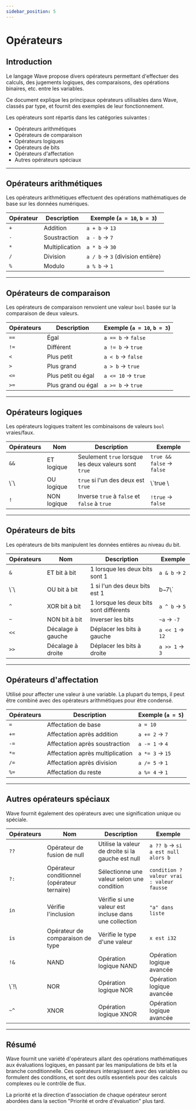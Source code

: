 ```yaml
---
sidebar_position: 5
---
```


# Opérateurs

## Introduction

Le langage Wave propose divers opérateurs permettant d'effectuer des calculs, des jugements logiques, des comparaisons, des opérations binaires, etc. entre les variables.

Ce document explique les principaux opérateurs utilisables dans Wave, classés par type, et fournit des exemples de leur fonctionnement.

Les opérateurs sont répartis dans les catégories suivantes :

- Opérateurs arithmétiques
- Opérateurs de comparaison
- Opérateurs logiques
- Opérateurs de bits
- Opérateurs d'affectation
- Autres opérateurs spéciaux

---

## Opérateurs arithmétiques

Les opérateurs arithmétiques effectuent des opérations mathématiques de base sur les données numériques.

| Opérateur | Description    | Exemple (`a = 10`, `b = 3`)      |
| --------- | -------------- | --------------------------------------------------- |
| `+`       | Addition       | `a + b` → `13`                                      |
| `-`       | Soustraction   | `a - b` → `7`                                       |
| `*`       | Multiplication | `a * b` → `30`                                      |
| `/`       | Division       | `a / b` → `3` (division entière) |
| `%`       | Modulo         | `a % b` → `1`                                       |

---

## Opérateurs de comparaison

Les opérateurs de comparaison renvoient une valeur `bool` basée sur la comparaison de deux valeurs.

| Opérateurs | Description        | Exemple (`a = 10`, `b = 3`) |
| ---------- | ------------------ | ---------------------------------------------- |
| `==`       | Égal               | `a == b` → `false`                             |
| `!=`       | Différent          | `a != b` → `true`                              |
| `<`        | Plus petit         | `a < b` → `false`                              |
| `>`        | Plus grand         | `a > b` → `true`                               |
| `<=`       | Plus petit ou égal | `a <= 10` → `true`                             |
| `>=`       | Plus grand ou égal | `a >= b` → `true`                              |

---

## Opérateurs logiques

Les opérateurs logiques traitent les combinaisons de valeurs `bool` vraies/faux.

| Opérateurs | Nom         | Description                                           | Exemple                   |
| ---------- | ----------- | ----------------------------------------------------- | ------------------------- |
| `&&`       | ET logique  | Seulement `true` lorsque les deux valeurs sont `true` | `true && false` → `false` |
| \\\`\\ | OU logique  | `true` si l'un des deux est `true`                    | \\\`true \\           |
| `!`        | NON logique | Inverse `true` à `false` et `false` à `true`          | `!true` → `false`         |

---

## Opérateurs de bits

Les opérateurs de bits manipulent les données entières au niveau du bit.

| Opérateurs | Nom               | Description                             | Exemple         |
| ---------- | ----------------- | --------------------------------------- | --------------- |
| `&`        | ET bit à bit      | 1 lorsque les deux bits sont 1          | `a & b` → `2`   |
| \\\`\\ | OU bit à bit      | 1 si l'un des deux bits est 1           | b`→`7\\\`     |
| `^`        | XOR bit à bit     | 1 lorsque les deux bits sont différents | `a ^ b` → `5`   |
| `~`        | NON bit à bit     | Inverser les bits                       | `~a` → `-7`     |
| `<<`       | Décalage à gauche | Déplacer les bits à gauche              | `a << 1` → `12` |
| `>>`       | Décalage à droite | Déplacer les bits à droite              | `a >> 1` → `3`  |

---

## Opérateurs d'affectation

Utilisé pour affecter une valeur à une variable. La plupart du temps, il peut être combiné avec des opérateurs arithmétiques pour être condensé.

| Opérateurs | Description                      | Exemple (`a = 5`) |
| ---------- | -------------------------------- | ------------------------------------ |
| `=`        | Affectation de base              | `a = 10`                             |
| `+=`       | Affectation après addition       | `a += 2` → `7`                       |
| `-=`       | Affectation après soustraction   | `a -= 1` → `4`                       |
| `*=`       | Affectation après multiplication | `a *= 3` → `15`                      |
| `/=`       | Affectation après division       | `a /= 5` → `1`                       |
| `%=`       | Affectation du reste             | `a %= 4` → `1`                       |

---

## Autres opérateurs spéciaux

Wave fournit également des opérateurs avec une signification unique ou spéciale.

| Opérateurs  | Nom                                                            | Description                                           | Exemple                                   |
| ----------- | -------------------------------------------------------------- | ----------------------------------------------------- | ----------------------------------------- |
| `??`        | Opérateur de fusion de null                                    | Utilise la valeur de droite si la gauche est null     | `a ?? b` → `si a est null alors b`        |
| `?:`        | Opérateur conditionnel (opérateur ternaire) | Sélectionne une valeur selon une condition            | `condition ? valeur vrai : valeur fausse` |
| `in`        | Vérifie l'inclusion                                            | Vérifie si une valeur est incluse dans une collection | `"a" dans liste`                          |
| `is`        | Opérateur de comparaison de type                               | Vérifie le type d'une valeur                          | `x est i32`                               |
| `!&`        | NAND                                                           | Opération logique NAND                                | Opération logique avancée                 |
| \\\`!\\ | NOR                                                            | Opération logique NOR                                 | Opération logique avancée                 |
| `~^`        | XNOR                                                           | Opération logique XNOR                                | Opération logique avancée                 |

---

## Résumé

Wave fournit une variété d'opérateurs allant des opérations mathématiques aux évaluations logiques, en passant par les manipulations de bits et la branche conditionnelle.
Ces opérateurs interagissent avec des variables ou formulent des conditions, et sont des outils essentiels pour des calculs complexes ou le contrôle de flux.

La priorité et la direction d'association de chaque opérateur seront abordées dans la section "Priorité et ordre d'évaluation" plus tard.